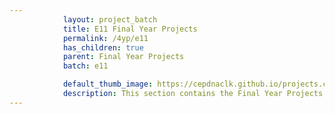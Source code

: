 ```yaml
---
            layout: project_batch
            title: E11 Final Year Projects
            permalink: /4yp/e11
            has_children: true
            parent: Final Year Projects
            batch: e11

            default_thumb_image: https://cepdnaclk.github.io/projects.ce.pdn.ac.lk/data/categories/4yp/thumbnail.jpg
            description: This section contains the Final Year Projects done by students as a part of CO421 & CO 425 in their final year
---
```

